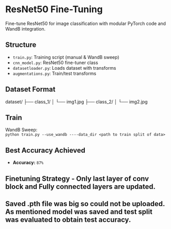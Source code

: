 # ResNet50 Fine-Tuning

Fine-tune ResNet50 for image classification with modular PyTorch code and WandB integration.

## Structure
- `train.py`: Training script (manual & WandB sweep)
- `cnn_model.py`: ResNet50 fine-tuner class
- `datasetloader.py`: Loads dataset with transforms
- `augmentations.py`: Train/test transforms

## Dataset Format
dataset/
├── class_1/
│   └── img1.jpg
├── class_2/
│   └── img2.jpg

## Train
WandB Sweep:  
`python train.py --use_wandb ----data_dir <path to train split of data>` 

## Best Accuracy Achieved

- **Accuracy:** `87%`

## Finetuning Strategy - Only last layer of conv block and Fully connected layers are updated.

## Saved .pth file was big so could not be uploaded. As mentioned model was saved and test split was evaluated to obtain test accuracy.
